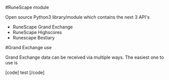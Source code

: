 #RuneScape module

Open source Python3 library/module which contains the next 3 API's
- RuneScape Grand Exchange
- RuneScape Highscores
- Runescape Bestiary

#Grand Exchange use

Grand Exchange data can be received via multiple ways.
The easiest one to use is


[code] test [/code]
